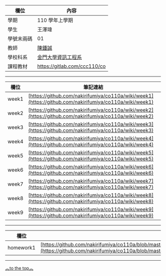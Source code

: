 欄位 | 內容
-----|--------
學期 | 110 學年上學期
學生 |  王澤瑋
學號末兩碼 | 01
教師 | [陳鍾誠](https://www.nqu.edu.tw/educsie/index.php?act=blog&code=list&ids=4)
學校科系 | [金門大學資訊工程系](https://www.nqu.edu.tw/educsie/index.php)
課程教材 | https://gitlab.com/ccc110/co


  
---

欄位 | 筆記連結
-----|--------|
week1|[https://github.com/nakirifumiya/co110a/wiki/week1](https://github.com/nakirifumiya/co110a/wiki/week1)
week2|[https://github.com/nakirifumiya/co110a/wiki/week2](https://github.com/nakirifumiya/co110a/wiki/week2)
week3|[https://github.com/nakirifumiya/co110a/wiki/week3](https://github.com/nakirifumiya/co110a/wiki/week3)
week4|[https://github.com/nakirifumiya/co110a/wiki/week4](https://github.com/nakirifumiya/co110a/wiki/week4)
week5|[https://github.com/nakirifumiya/co110a/wiki/week5](https://github.com/nakirifumiya/co110a/wiki/week5)
week6|[https://github.com/nakirifumiya/co110a/wiki/week6](https://github.com/nakirifumiya/co110a/wiki/week6)
week7|[https://github.com/nakirifumiya/co110a/wiki/week7](https://github.com/nakirifumiya/co110a/wiki/week7)
week8|[https://github.com/nakirifumiya/co110a/wiki/week8](https://github.com/nakirifumiya/co110a/wiki/week8)
week9|[https://github.com/nakirifumiya/co110a/wiki/week9](https://github.com/nakirifumiya/co110a/wiki/week9)

---

欄位 | 作業連結
-----|--------
homework1|[https://github.com/nakirifumiya/co110a/blob/master/271710694_1044474146128301_7128151131177955580_n.jpg](https://github.com/nakirifumiya/co110a/blob/master/271710694_1044474146128301_7128151131177955580_n.jpg)
---

<a href="#" class="back-to-top">︽to the top︽</a>

